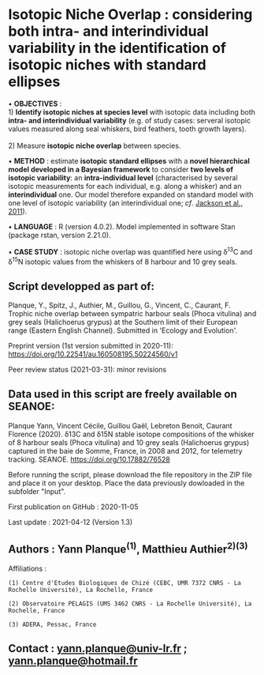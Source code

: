# Isotopic Niche Overlap : considering both intra- and interindividual variability in the identification of isotopic niches with standard ellipses
• **OBJECTIVES** : 
<br>1) **Identify isotopic niches at species level** with isotopic data including both **intra- and interindividual variability** (e.g. of study cases: serveral isotopic values measured along seal whiskers, bird feathers, tooth growth layers).</br>
<br>2) Measure **isotopic niche overlap** between species.</br>

• **METHOD** : estimate **isotopic standard ellipses** with a **novel hierarchical model developed in a Bayesian framework** to consider **two levels of isotopic variability**: an **intra-individual level** (characterised by several isotopic measurements for each individual, e.g. along a whisker) and an **interindividual** one. Our model therefore expanded on standard model with one level of isotopic variability (an interindividual one; *cf*. [Jackson et al., 2011](https://doi.org/10.1111/j.1365-2656.2011.01806.x)).

• **LANGUAGE** : R (version 4.0.2). Model implemented in software Stan (package rstan, version 2.21.0).

• **CASE STUDY** : isotopic niche overlap was quantified here using δ<sup>13</sup>C and δ<sup>15</sup>N isotopic values from the whiskers of 8 harbour and 10 grey seals. 

## Script developped as part of: 
Planque, Y., Spitz, J., Authier, M., Guillou, G., Vincent, C., Caurant, F. Trophic niche overlap between sympatric harbour seals (Phoca vitulina) and grey seals (Halichoerus grypus) at the Southern limit of their European range (Eastern English Channel). Submitted in 'Ecology and Evolution'.

Preprint version (1st version submitted in 2020-11): https://doi.org/10.22541/au.160508195.50224560/v1

Peer review status (2021-03-31): minor revisions

## Data used in this script are freely available on SEANOE:
Planque Yann, Vincent Cécile, Guillou Gaël, Lebreton Benoit, Caurant Florence (2020). δ13C and δ15N stable isotope compositions of the whisker of 8 harbour seals (Phoca vitulina) and 10 grey seals (Halichoerus grypus) captured in the baie de Somme, France, in 2008 and 2012, for telemetry tracking. SEANOE. https://doi.org/10.17882/76528

Before running the script, please download the file repository in the ZIP file and place it on your desktop. Place the data previously dowloaded in the subfolder "Input".

First publication on GitHub : 2020-11-05

Last update : 2021-04-12 (Version 1.3)

## Authors : Yann Planque<sup>(1)</sup>, Matthieu Authier<sup>2)(3)</sup>
 Affiliations : 
 
    (1) Centre d'Etudes Biologiques de Chizé (CEBC, UMR 7372 CNRS - La Rochelle Université), La Rochelle, France
    
    (2) Observatoire PELAGIS (UMS 3462 CNRS - La Rochelle Université), La Rochelle, France
    
    (3) ADERA, Pessac, France

## Contact : yann.planque@univ-lr.fr ; yann.planque@hotmail.fr
